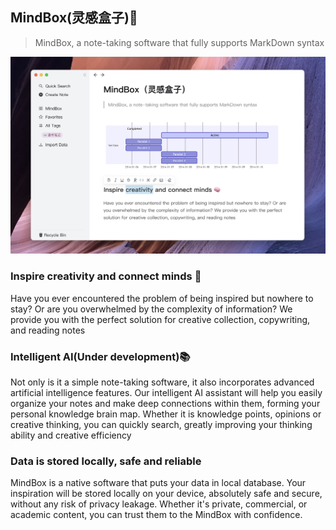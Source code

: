 ## MindBox(灵感盒子)📝 

> MindBox, a note-taking software that fully supports MarkDown syntax

![](https://github.com/mind-box/.github/blob/main/profile/Screenshot.png)

### Inspire creativity and connect minds 🧠

Have you ever encountered the problem of being inspired but nowhere to stay? Or are you overwhelmed by the complexity of information? We provide you with the perfect solution for creative collection, copywriting, and reading notes

### Intelligent AI(Under development)📚 

Not only is it a simple note-taking software, it also incorporates advanced artificial intelligence features. Our intelligent AI assistant will help you easily organize your notes and make deep connections within them, forming your personal knowledge brain map. Whether it is knowledge points, opinions or creative thinking, you can quickly search, greatly improving your thinking ability and creative efficiency

### Data is stored locally, safe and reliable

MindBox is a native software that puts your data in local database. Your inspiration will be stored locally on your device, absolutely safe and secure, without any risk of privacy leakage. Whether it's private, commercial, or academic content, you can trust them to the MindBox with confidence.
